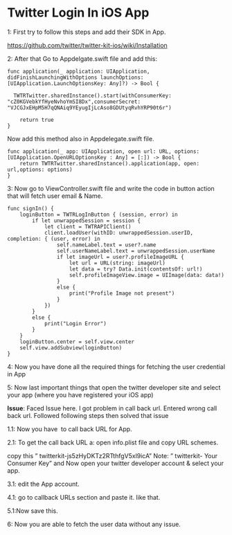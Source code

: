 # Twitter Login In iOS App

1: First try to follow this steps and add their SDK in App.

https://github.com/twitter/twitter-kit-ios/wiki/Installation

2: After that Go to Appdelgate.swift file and add this:

    func application(_ application: UIApplication, didFinishLaunchingWithOptions launchOptions: [UIApplication.LaunchOptionsKey: Any]?) -> Bool {
      
      TWTRTwitter.sharedInstance().start(withConsumerKey: "cZ0KGVebkYfHyeNvhoYmSI8Dx",consumerSecret: "VJCGJxEHpM5H7qQNAiq9YEyugIjLcAso8GDUtyqRvhYRP90t6r")
     
        return true
    }

Now add this method also in Appdelegate.swift file.

    func application(_ app: UIApplication, open url: URL, options: [UIApplication.OpenURLOptionsKey : Any] = [:]) -> Bool {
        return TWTRTwitter.sharedInstance().application(app, open: url,options: options)
    }


3: Now go to ViewController.swift file and write the code in button action that will fetch user email & Name.                 
    
    func signIn() {
        loginButton = TWTRLogInButton { (session, error) in
            if let unwrappedSession = session {
                let client = TWTRAPIClient()
                client.loadUser(withID: unwrappedSession.userID, completion: { (user, error) in
                    self.nameLabel.text = user?.name
                    self.userNameLabel.text = unwrappedSession.userName
                    if let imageUrl = user?.profileImageURL {
                        let url = URL(string: imageUrl)
                        let data = try? Data.init(contentsOf: url!)
                        self.profileImageView.image = UIImage(data: data!)
                    }
                    else {
                        print("Profile Image not present")
                    }
                })
            }
            else {
                print("Login Error")
            }
        }
        loginButton.center = self.view.center
        self.view.addSubview(loginButton)
    }
  
4: Now you have done all the required things for fetching the user credential in App

5: Now last important things that open the twitter developer site and select your app (where you have registered your iOS app)

**Issue**: 
Faced Issue here. I got problem in call back url. Entered wrong call back url. 
Followed following steps then solved that issue

1.1: Now you have  to call back URL for App.

2.1: To get the call back URL
a: open info.plist file and copy URL schemes.

copy this ” twitterkit-js5zHyDKTz2RTthfgV5xl9icA”
Note: ” twitterkit- Your Consumer Key”
and Now open your twitter developer account & select your app.

3.1: edit the App account.

4.1: go to callback URLs section and paste it.
like that.

5.1:Now save this.

6: Now you are able to fetch the user data without any issue.
 


